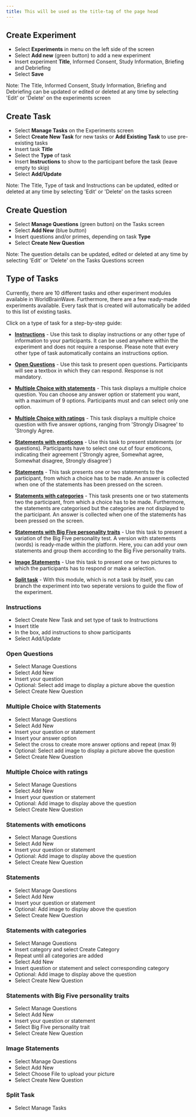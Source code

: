 ```yaml
---
title: This will be used as the title-tag of the page head
---
```

## Create Experiment

- Select **Experiments** in menu on the left side of the screen
- Select **Add new** (green button) to add a new experiment
- Insert experiment **Title**, Informed Consent, Study Information, Briefing and Debriefing
- Select **Save**

Note: The Title, Informed Consent, Study Information, Briefing and Debriefing can be updated or edited or deleted at any time by selecting 'Edit' or 'Delete' on the experiments screen

## Create Task

- Select **Manage Tasks** on the Experiments screen
- Select **Create New Task** for new tasks or **Add Existing Task** to use pre-existing tasks
- Insert task **Title**
- Select the **Type** of task
- Insert **Instructions** to show to the participant before the task (leave empty to skip)
- Select **Add/Update**

Note: The Title, Type of task and Instructions can be updated, edited or deleted at any time by selecting 'Edit' or 'Delete' on the tasks screen

## Create Question

- Select **Manage Questions** (green button) on the Tasks screen
- Select **Add New** (blue button)
- Insert questions and/or primes, depending on task **Type**
- Select **Create New Question**

Note: The question details can be updated, edited or deleted at any time by selecting 'Edit' or 'Delete' on the Tasks Questions screen

## Type of Tasks

Currently, there are 10 different tasks and other experiment modules available in WorldBrainWave. Furthermore, there are a few ready-made experiments available. Every task that is created will automatically be added to this list of existing tasks.

Click on a type of task for a step-by-step guide:

- [**Instructions**](#instructions) - Use this task to display instructions or any other type of information to your participants. It can be used anywhere within the experiment and does not require a response. Please note that every other type of task automatically contains an instructions option.

- [**Open Questions**](#open-questions) - Use this task to present open questions. Participants will see a textbox in which they can respond. Response is not mandatory.

- [**Multiple Choice with statements**](#multiple-choice-with-statements) - This task displays a multiple choice question. You can choose any answer option or statement you want, with a maximum of 9 options. Participants must and can select only one option.

- [**Multiple Choice with ratings**](#multiple-choice-with-ratings) - This task displays a multiple choice question with five answer options, ranging from 'Strongly Disagree' to 'Strongly Agree.

- [**Statements with emoticons**](#statements-with-emoticons) - Use this task to present statements (or questions). Participants have to select one out of four emoticons, indicating their agreement ('Strongly agree, Somewhat agree, Somewhat disagree, Strongly disagree')

- [**Statements**](#statements) - This task presents one or two statements to the participant, from which a choice has to be made. An answer is collected when one of the statements has been pressed on the screen.

- [**Statements with categories**](#statements-with-categories) - This task presents one or two statements two the participant, from which a choice has to be made. Furthermore, the statements are categorised but the categories are not displayed to the participant. An answer is collected when one of the statements has been pressed on the screen.

- [**Statements with Big Five personality traits**](#statements-with-big-five-personality-traits) - Use this task to present a variation of the Big Five personality test. A version with statements (words) is ready-made within the platform. Here, you can add your own statements and group them according to the Big Five personality traits.

- [**Image Statements**](#image-statements) - Use this task to present one or two pictures to which the participants has to respond or make a selection.

- [**Split task**](#split-task) - With this module, which is not a task by itself, you can branch the experiment into two seperate versions to guide the flow of the experiment.


### Instructions

- Select Create New Task and set type of task to Instructions
- Insert title
- In the box, add instructions to show participants
- Select Add/Update

### Open Questions

- Select Manage Questions
- Select Add New
- Insert your question
- Optional: Select add image to display a picture above the question
- Select Create New Question

### Multiple Choice with Statements

- Select Manage Questions
- Select Add New
- Insert your question or statement
- Insert your answer option
- Select the cross to create more answer options and repeat (max 9)
- Optional: Select add image to display a picture above the question
- Select Create New Question

### Multiple Choice with ratings

- Select Manage Questions
- Select Add New
- Insert your question or statement
- Optional: Add image to display above the question
- Select Create New Question

### Statements with emoticons

- Select Manage Questions
- Select Add New
- Insert your question or statement
- Optional: Add image to display above the question
- Select Create New Question

### Statements

- Select Manage Questions
- Select Add New
- Insert your question or statement
- Optional: Add image to display above the question
- Select Create New Question

### Statements with categories

- Select Manage Questions
- Insert category and select Create Category
- Repeat until all categories are added
- Select Add New
- Insert question or statement and select corresponding category
- Optional: Add image to display above the question
- Select Create New Question

### Statements with Big Five personality traits

- Select Manage Questions
- Select Add New
- Insert your question or statement
- Select Big Five personality trait
- Select Create New Question

### Image Statements

- Select Manage Questions
- Select Add New
- Select Choose File to upload your picture
- Select Create New Question

### Split Task

- Select Manage Tasks
